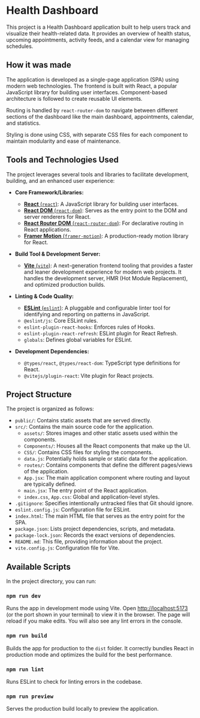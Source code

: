 # Health Dashboard

This project is a Health Dashboard application built to help users track and visualize their health-related data. It provides an overview of health status, upcoming appointments, activity feeds, and a calendar view for managing schedules.

## How it was made

The application is developed as a single-page application (SPA) using modern web technologies. The frontend is built with React, a popular JavaScript library for building user interfaces. Component-based architecture is followed to create reusable UI elements.

Routing is handled by `react-router-dom` to navigate between different sections of the dashboard like the main dashboard, appointments, calendar, and statistics.

Styling is done using CSS, with separate CSS files for each component to maintain modularity and ease of maintenance.

## Tools and Technologies Used

The project leverages several tools and libraries to facilitate development, building, and an enhanced user experience:

*   **Core Framework/Libraries:**
    *   [**React** (`react`)](https://react.dev/): A JavaScript library for building user interfaces.
    *   [**React DOM** (`react-dom`)](https://react.dev/): Serves as the entry point to the DOM and server renderers for React.
    *   [**React Router DOM** (`react-router-dom`)](https://reactrouter.com/): For declarative routing in React applications.
    *   [**Framer Motion** (`framer-motion`)](https://www.framer.com/motion/): A production-ready motion library for React.

*   **Build Tool & Development Server:**
    *   [**Vite** (`vite`)](https://vitejs.dev/): A next-generation frontend tooling that provides a faster and leaner development experience for modern web projects. It handles the development server, HMR (Hot Module Replacement), and optimized production builds.

*   **Linting & Code Quality:**
    *   [**ESLint** (`eslint`)](https://eslint.org/): A pluggable and configurable linter tool for identifying and reporting on patterns in JavaScript.
    *   `@eslint/js`: Core ESLint rules.
    *   `eslint-plugin-react-hooks`: Enforces rules of Hooks.
    *   `eslint-plugin-react-refresh`: ESLint plugin for React Refresh.
    *   `globals`: Defines global variables for ESLint.

*   **Development Dependencies:**
    *   `@types/react`, `@types/react-dom`: TypeScript type definitions for React.
    *   `@vitejs/plugin-react`: Vite plugin for React projects.

## Project Structure

The project is organized as follows:

*   `public/`: Contains static assets that are served directly.
*   `src/`: Contains the main source code for the application.
    *   `assets/`: Stores images and other static assets used within the components.
    *   `Components/`: Houses all the React components that make up the UI.
    *   `CSS/`: Contains CSS files for styling the components.
    *   `data.js`: Potentially holds sample or static data for the application.
    *   `routes/`: Contains components that define the different pages/views of the application.
    *   `App.jsx`: The main application component where routing and layout are typically defined.
    *   `main.jsx`: The entry point of the React application.
    *   `index.css`, `App.css`: Global and application-level styles.
*   `.gitignore`: Specifies intentionally untracked files that Git should ignore.
*   `eslint.config.js`: Configuration file for ESLint.
*   `index.html`: The main HTML file that serves as the entry point for the SPA.
*   `package.json`: Lists project dependencies, scripts, and metadata.
*   `package-lock.json`: Records the exact versions of dependencies.
*   `README.md`: This file, providing information about the project.
*   `vite.config.js`: Configuration file for Vite.

## Available Scripts

In the project directory, you can run:

### `npm run dev`

Runs the app in development mode using Vite.
Open [http://localhost:5173](http://localhost:5173) (or the port shown in your terminal) to view it in the browser.
The page will reload if you make edits. You will also see any lint errors in the console.

### `npm run build`

Builds the app for production to the `dist` folder.
It correctly bundles React in production mode and optimizes the build for the best performance.

### `npm run lint`

Runs ESLint to check for linting errors in the codebase.

### `npm run preview`

Serves the production build locally to preview the application.